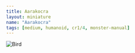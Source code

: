 ```yaml
---
title: Aarakocra
layout: miniature
name: "Aarakocra"
tags: [medium, humanoid, cr1/4, monster-manual]
---
```



![Bird](https://images.unsplash.com/photo-1721332149346-00e39ce5c24f?q=80&w=2672&auto=format&fit=crop&ixlib=rb-4.0.3&ixid=M3wxMjA3fDF8MHxwaG90by1wYWdlfHx8fGVufDB8fHx8fA%3D%3D)
